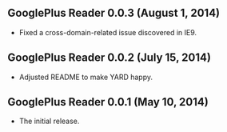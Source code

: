 ## GooglePlus Reader 0.0.3 (August 1, 2014)

* Fixed a cross-domain-related issue discovered in IE9.

## GooglePlus Reader 0.0.2 (July 15, 2014)

* Adjusted README to make YARD happy.

## GooglePlus Reader 0.0.1 (May 10, 2014)

* The initial release.
